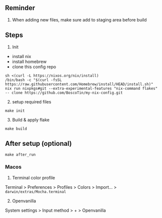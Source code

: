## Reminder

1. When adding new files, make sure add to staging area before build

## Steps

1. Init

- install nix
- install homebrew
- clone this config repo

```
sh <(curl -L https://nixos.org/nix/install)
/bin/bash -c "$(curl -fsSL https://raw.githubusercontent.com/Homebrew/install/HEAD/install.sh)"
nix run nixpkgs#git --extra-experimental-features "nix-command flakes" -- clone https://github.com/BoscoTin/my-nix-config.git
```

2. setup required files

```
make init
```

3. Build & apply flake

```
make build
```

## After setup (optional)

```
make after_run
```

### Macos

1. Terminal color profile

Terminal > Preferences > Profiles > Colors > Import... > `darwin/extras/Mocha.terminal`

2. Openvanilla

System settings > Input method > + > Openvanilla